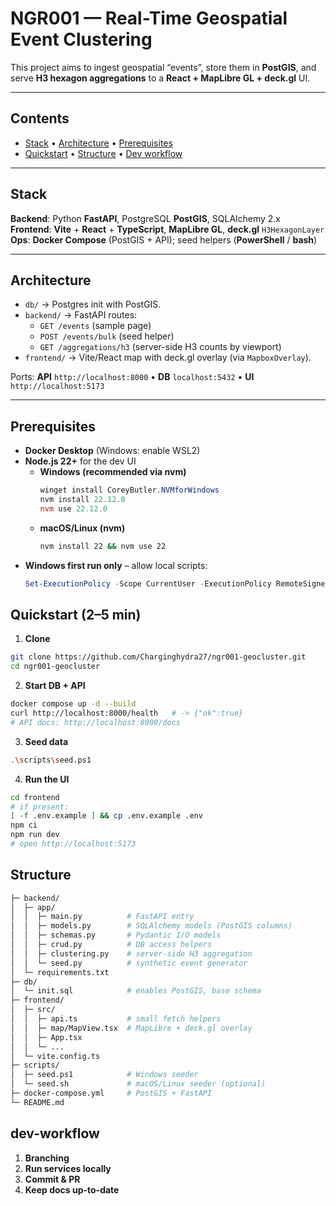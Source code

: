 # NGR001 — Real-Time Geospatial Event Clustering

This project aims to ingest geospatial “events”, store them in **PostGIS**, and serve **H3 hexagon aggregations** to a **React + MapLibre GL + deck.gl** UI.

---

## Contents
- [Stack](#stack) • [Architecture](#architecture) • [Prerequisites](#prerequisites)  
- [Quickstart](#quickstart-25-min) • [Structure](#Structure) • [Dev workflow](#dev-workflow) 





---

## Stack
**Backend**: Python **FastAPI**, PostgreSQL **PostGIS**, SQLAlchemy 2.x  
**Frontend**: **Vite** + **React** + **TypeScript**, **MapLibre GL**, **deck.gl** `H3HexagonLayer`  
**Ops**: **Docker Compose** (PostGIS + API); seed helpers (**PowerShell** / **bash**)

---

## Architecture
- `db/` → Postgres init with PostGIS.
- `backend/` → FastAPI routes:
  - `GET /events` (sample page)
  - `POST /events/bulk` (seed helper)
  - `GET /aggregations/h3` (server-side H3 counts by viewport)
- `frontend/` → Vite/React map with deck.gl overlay (via `MapboxOverlay`).

Ports: **API** `http://localhost:8000` • **DB** `localhost:5432` • **UI** `http://localhost:5173`

---

## Prerequisites
- **Docker Desktop** (Windows: enable WSL2)
- **Node.js 22+** for the dev UI
  - **Windows (recommended via nvm)**
    ```powershell
    winget install CoreyButler.NVMforWindows
    nvm install 22.12.0
    nvm use 22.12.0
    ```
  - **macOS/Linux (nvm)**
    ```bash
    nvm install 22 && nvm use 22
    ```
- **Windows first run only** – allow local scripts:
  ```powershell
  Set-ExecutionPolicy -Scope CurrentUser -ExecutionPolicy RemoteSigned

## Quickstart (2–5 min)

1) **Clone**
```bash
git clone https://github.com/Charginghydra27/ngr001-geocluster.git
cd ngr001-geocluster
```

2) **Start DB + API**
```bash
docker compose up -d --build
curl http://localhost:8000/health   # -> {"ok":true}
# API docs: http://localhost:8000/docs
```

3) **Seed data**
```bash
.\scripts\seed.ps1
```

4) **Run the UI**
```bash
cd frontend
# if present:
[ -f .env.example ] && cp .env.example .env
npm ci
npm run dev
# open http://localhost:5173
```



## Structure ##
```bash
├─ backend/
│  ├─ app/
│  │  ├─ main.py          # FastAPI entry
│  │  ├─ models.py        # SQLAlchemy models (PostGIS columns)
│  │  ├─ schemas.py       # Pydantic I/O models
│  │  ├─ crud.py          # DB access helpers
│  │  ├─ clustering.py    # server-side H3 aggregation
│  │  └─ seed.py          # synthetic event generator
│  └─ requirements.txt
├─ db/
│  └─ init.sql            # enables PostGIS, base schema
├─ frontend/
│  ├─ src/
│  │  ├─ api.ts           # small fetch helpers
│  │  ├─ map/MapView.tsx  # MapLibre + deck.gl overlay
│  │  ├─ App.tsx
│  │  └─ ...
│  └─ vite.config.ts
├─ scripts/
│  ├─ seed.ps1            # Windows seeder
│  └─ seed.sh             # macOS/Linux seeder (optional)
├─ docker-compose.yml     # PostGIS + FastAPI
└─ README.md
```


## dev-workflow ##
1) **Branching**
2) **Run services locally**
3) **Commit & PR**
4) **Keep docs up-to-date**






